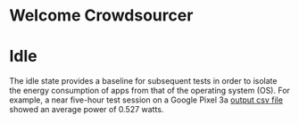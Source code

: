 # Welcome Crowdsourcer

# Idle

The idle state provides a baseline for subsequent tests in order to isolate the energy consumption of apps from that of the operating system (OS). For example, a near five-hour test session on a Google Pixel 3a [output csv file](idle_4h48min_Pixel3a.csv) showed an average power of 0.527 watts.
